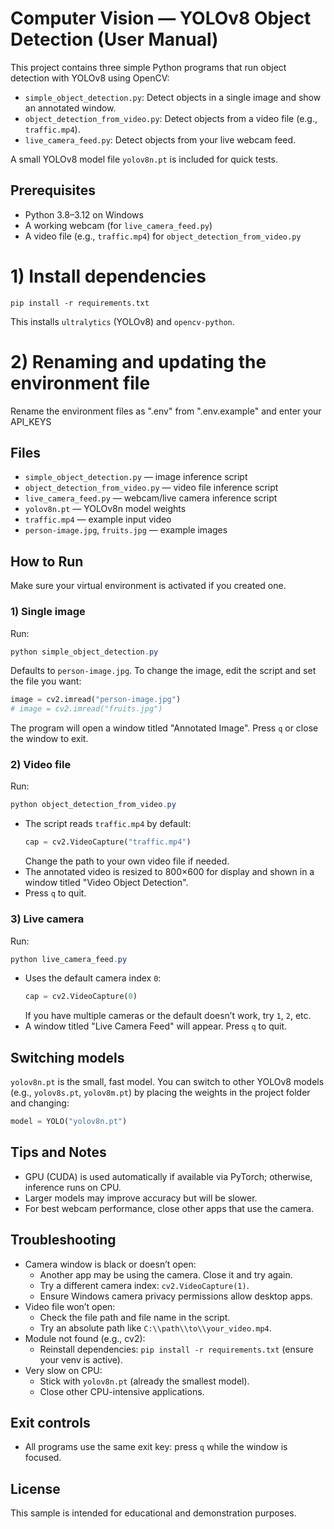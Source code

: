 # Computer Vision — YOLOv8 Object Detection (User Manual)

This project contains three simple Python programs that run object detection with YOLOv8 using OpenCV:

- `simple_object_detection.py`: Detect objects in a single image and show an annotated window.
- `object_detection_from_video.py`: Detect objects from a video file (e.g., `traffic.mp4`).
- `live_camera_feed.py`: Detect objects from your live webcam feed.

A small YOLOv8 model file `yolov8n.pt` is included for quick tests.

## Prerequisites
- Python 3.8–3.12 on Windows
- A working webcam (for `live_camera_feed.py`)
- A video file (e.g., `traffic.mp4`) for `object_detection_from_video.py`


# 1) Install dependencies
```
pip install -r requirements.txt
```
This installs `ultralytics` (YOLOv8) and `opencv-python`.

# 2) Renaming and updating the environment file
Rename the environment files as ".env" from ".env.example" and enter your API_KEYS

## Files
- `simple_object_detection.py` — image inference script
- `object_detection_from_video.py` — video file inference script
- `live_camera_feed.py` — webcam/live camera inference script
- `yolov8n.pt` — YOLOv8n model weights
- `traffic.mp4` — example input video
- `person-image.jpg`, `fruits.jpg` — example images

## How to Run
Make sure your virtual environment is activated if you created one.

### 1) Single image
Run:
```powershell
python simple_object_detection.py
```
Defaults to `person-image.jpg`. To change the image, edit the script and set the file you want:
```python
image = cv2.imread("person-image.jpg")
# image = cv2.imread("fruits.jpg")
```
The program will open a window titled "Annotated Image". Press `q` or close the window to exit.

### 2) Video file
Run:
```powershell
python object_detection_from_video.py
```
- The script reads `traffic.mp4` by default:
  ```python
  cap = cv2.VideoCapture("traffic.mp4")
  ```
  Change the path to your own video file if needed.
- The annotated video is resized to 800×600 for display and shown in a window titled "Video Object Detection".
- Press `q` to quit.

### 3) Live camera
Run:
```powershell
python live_camera_feed.py
```
- Uses the default camera index `0`:
  ```python
  cap = cv2.VideoCapture(0)
  ```
  If you have multiple cameras or the default doesn’t work, try `1`, `2`, etc.
- A window titled "Live Camera Feed" will appear. Press `q` to quit.

## Switching models
`yolov8n.pt` is the small, fast model. You can switch to other YOLOv8 models (e.g., `yolov8s.pt`, `yolov8m.pt`) by placing the weights in the project folder and changing:
```python
model = YOLO("yolov8n.pt")
```

## Tips and Notes
- GPU (CUDA) is used automatically if available via PyTorch; otherwise, inference runs on CPU.
- Larger models may improve accuracy but will be slower.
- For best webcam performance, close other apps that use the camera.

## Troubleshooting
- Camera window is black or doesn’t open:
  - Another app may be using the camera. Close it and try again.
  - Try a different camera index: `cv2.VideoCapture(1)`.
  - Ensure Windows camera privacy permissions allow desktop apps.
- Video file won’t open:
  - Check the file path and file name in the script.
  - Try an absolute path like `C:\\path\\to\\your_video.mp4`.
- Module not found (e.g., cv2):
  - Reinstall dependencies: `pip install -r requirements.txt` (ensure your venv is active).
- Very slow on CPU:
  - Stick with `yolov8n.pt` (already the smallest model).
  - Close other CPU-intensive applications.

## Exit controls
- All programs use the same exit key: press `q` while the window is focused.

## License

This sample is intended for educational and demonstration purposes. 



